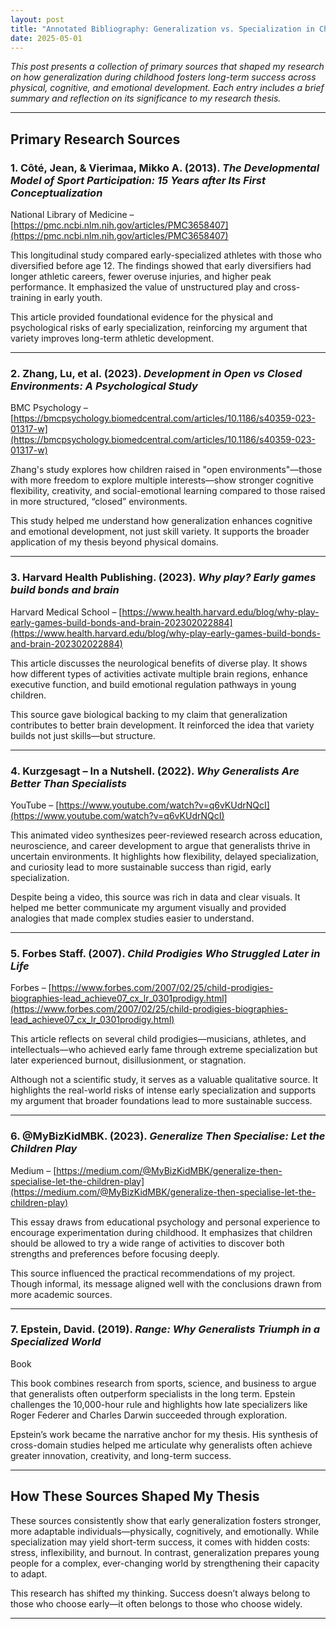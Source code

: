 ```yaml
---
layout: post
title: "Annotated Bibliography: Generalization vs. Specialization in Childhood Development"
date: 2025-05-01
---
```


*This post presents a collection of primary sources that shaped my research on how generalization during childhood fosters long-term success across physical, cognitive, and emotional development. Each entry includes a brief summary and reflection on its significance to my research thesis.*

---

## Primary Research Sources

### 1. Côté, Jean, & Vierimaa, Mikko A. (2013). *The Developmental Model of Sport Participation: 15 Years after Its First Conceptualization*  
National Library of Medicine – [https://pmc.ncbi.nlm.nih.gov/articles/PMC3658407](https://pmc.ncbi.nlm.nih.gov/articles/PMC3658407)

This longitudinal study compared early-specialized athletes with those who diversified before age 12. The findings showed that early diversifiers had longer athletic careers, fewer overuse injuries, and higher peak performance. It emphasized the value of unstructured play and cross-training in early youth.

This article provided foundational evidence for the physical and psychological risks of early specialization, reinforcing my argument that variety improves long-term athletic development.

---

### 2. Zhang, Lu, et al. (2023). *Development in Open vs Closed Environments: A Psychological Study*  
BMC Psychology – [https://bmcpsychology.biomedcentral.com/articles/10.1186/s40359-023-01317-w](https://bmcpsychology.biomedcentral.com/articles/10.1186/s40359-023-01317-w)

Zhang's study explores how children raised in "open environments"—those with more freedom to explore multiple interests—show stronger cognitive flexibility, creativity, and social-emotional learning compared to those raised in more structured, “closed” environments.

This study helped me understand how generalization enhances cognitive and emotional development, not just skill variety. It supports the broader application of my thesis beyond physical domains.

---

### 3. Harvard Health Publishing. (2023). *Why play? Early games build bonds and brain*  
Harvard Medical School – [https://www.health.harvard.edu/blog/why-play-early-games-build-bonds-and-brain-202302022884](https://www.health.harvard.edu/blog/why-play-early-games-build-bonds-and-brain-202302022884)

This article discusses the neurological benefits of diverse play. It shows how different types of activities activate multiple brain regions, enhance executive function, and build emotional regulation pathways in young children.

This source gave biological backing to my claim that generalization contributes to better brain development. It reinforced the idea that variety builds not just skills—but structure.

---

### 4. Kurzgesagt – In a Nutshell. (2022). *Why Generalists Are Better Than Specialists*  
YouTube – [https://www.youtube.com/watch?v=q6vKUdrNQcI](https://www.youtube.com/watch?v=q6vKUdrNQcI)

This animated video synthesizes peer-reviewed research across education, neuroscience, and career development to argue that generalists thrive in uncertain environments. It highlights how flexibility, delayed specialization, and curiosity lead to more sustainable success than rigid, early specialization.

Despite being a video, this source was rich in data and clear visuals. It helped me better communicate my argument visually and provided analogies that made complex studies easier to understand.

---

### 5. Forbes Staff. (2007). *Child Prodigies Who Struggled Later in Life*  
Forbes – [https://www.forbes.com/2007/02/25/child-prodigies-biographies-lead_achieve07_cx_lr_0301prodigy.html](https://www.forbes.com/2007/02/25/child-prodigies-biographies-lead_achieve07_cx_lr_0301prodigy.html)

This article reflects on several child prodigies—musicians, athletes, and intellectuals—who achieved early fame through extreme specialization but later experienced burnout, disillusionment, or stagnation.

Although not a scientific study, it serves as a valuable qualitative source. It highlights the real-world risks of intense early specialization and supports my argument that broader foundations lead to more sustainable success.

---

### 6. @MyBizKidMBK. (2023). *Generalize Then Specialise: Let the Children Play*  
Medium – [https://medium.com/@MyBizKidMBK/generalize-then-specialise-let-the-children-play](https://medium.com/@MyBizKidMBK/generalize-then-specialise-let-the-children-play)

This essay draws from educational psychology and personal experience to encourage experimentation during childhood. It emphasizes that children should be allowed to try a wide range of activities to discover both strengths and preferences before focusing deeply.

This source influenced the practical recommendations of my project. Though informal, its message aligned well with the conclusions drawn from more academic sources.

---

### 7. Epstein, David. (2019). *Range: Why Generalists Triumph in a Specialized World*  
Book

This book combines research from sports, science, and business to argue that generalists often outperform specialists in the long term. Epstein challenges the 10,000-hour rule and highlights how late specializers like Roger Federer and Charles Darwin succeeded through exploration.

Epstein’s work became the narrative anchor for my thesis. His synthesis of cross-domain studies helped me articulate why generalists often achieve greater innovation, creativity, and long-term success.

---

## How These Sources Shaped My Thesis

These sources consistently show that early generalization fosters stronger, more adaptable individuals—physically, cognitively, and emotionally. While specialization may yield short-term success, it comes with hidden costs: stress, inflexibility, and burnout. In contrast, generalization prepares young people for a complex, ever-changing world by strengthening their capacity to adapt.

This research has shifted my thinking. Success doesn’t always belong to those who choose early—it often belongs to those who choose widely.

---
